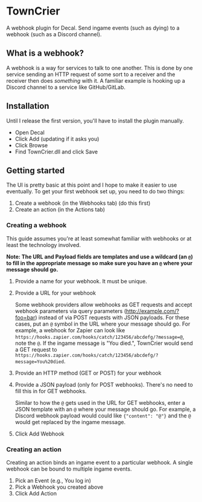 # TownCrier

A webhook plugin for Decal. Send ingame events (such as dying) to a webhook (such as a Discord channel).

## What is a webhook?

A webhook is a way for services to talk to one another.
This is done by one service sending an HTTP request of some sort to a receiver and the receiver then does _something_ with it.
A familiar example is hooking up a Discord channel to a service like GitHub/GitLab.

## Installation

Until I release the first version, you'll have to install the plugin manually.

- Open Decal
- Click Add (updating if it asks you)
- Click Browse
- Find TownCrier.dll and click Save

## Getting started

The UI is pretty basic at this point and I hope to make it easier to use eventually.
To get your first webhook set up, you need to do two things:

1. Create a webhook (in the Webhooks tab) (do this first)
2. Create an action (in the Actions tab)

### Creating a webhook

This guide assumes you're at least somewhat familiar with webhooks or at least the technology involved.

**Note: The URL and Payload fields are templates and use a wildcard (an `@`) to fill in the appropriate message so make sure you have an `@` where your message should go.**

1. Provide a name for your webhook. It must be unique.
2. Provide a URL for your webhook

	Some webhook providers allow webhooks as GET requests and accept webhook parameters via query parameters (http://example.com/?foo=bar) instead of via POST requests with JSON payloads.
	For these cases, put an `@` symbol in the URL where your message should go.
	For example, a webhook for Zapier can look like `https://hooks.zapier.com/hooks/catch/123456/abcdefg/?message=@`, note the `@`.
	If the ingame message is "You died.", TownCrier would send a GET request to `https://hooks.zapier.com/hooks/catch/123456/abcdefg/?message=You%20died`.

3. Provide an HTTP method (GET or POST) for your webhook
4. Provide a JSON payload (only for POST webhooks). There's no need to fill this in for GET webhooks.

	Similar to how the `@` gets used in the URL for GET webhooks, enter a JSON template with an `@` where your message should go.
	For example, a Discord webhook payload would could like `{"content": "@"}` and the `@` would get replaced by the ingame message.
5. Click Add Webhook

### Creating an action

Creating an action binds an ingame event to a particular webhook.
A single webhook can be bound to multiple ingame events.

1. Pick an Event (e.g., You log in)
2. Pick a Webhook you created above
3. Click Add Action